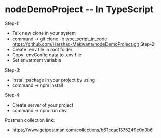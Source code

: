 # nodeDemoProject -- In TypeScript

Step-1:
   - Talk new clone in your system 
   - command -> git clone -b type_script_in_code https://github.com/Harshad-Makwana/nodeDemoProject.git
Step-2:
  - Create .env file in root folder
  - Copy .envConfig data to .env file
  - Set envarment variable

Step-3:
  - Install package in your project by using 
  - command -> npm install

Step-4:
  - Create server of your project
  - command -> npm run dev


Postman collection link:
  - https://www.getpostman.com/collections/b61cdac1375249c0d0b6
